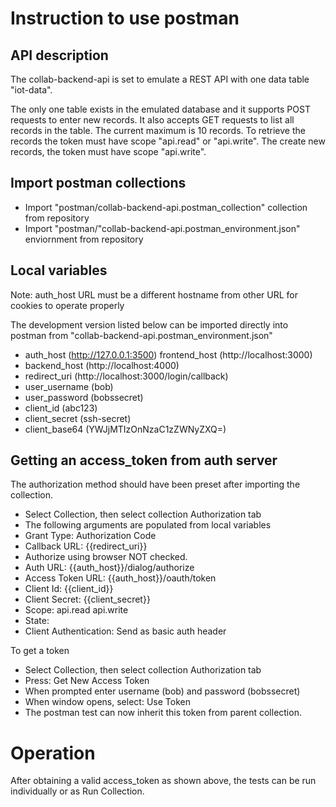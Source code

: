 # Instruction to use postman

## API description

The collab-backend-api is set to emulate a REST API with one data table "iot-data".

The only one table exists in the emulated database and it supports POST requests
to enter new records. It also accepts GET requests to list all records in the table.
The current maximum is 10 records. To retrieve the records the token must have
scope "api.read" or "api.write". The create new records, the token must
have scope "api.write".

## Import postman collections

- Import "postman/collab-backend-api.postman_collection" collection from repository
- Import "postman/"collab-backend-api.postman_environment.json" enviornment from repository

## Local variables

Note: auth_host URL must be a different hostname from other URL for cookies to operate properly

The development version listed below can be imported directly into postman from "collab-backend-api.postman_environment.json"

- auth_host      (http://127.0.0.1:3500)
  frontend_host  (http://localhost:3000)
- backend_host   (http://localhost:4000)
- redirect_uri   (http://localhost:3000/login/callback)
- user_username  (bob)
- user_password  (bobssecret)
- client_id      (abc123)
- client_secret  (ssh-secret)
- client_base64  (YWJjMTIzOnNzaC1zZWNyZXQ=)

## Getting an access_token from auth server

The authorization method should have been preset after importing the collection.

- Select Collection, then select collection Authorization tab
- The following arguments are populated from local variables
 - Grant Type: Authorization Code
 - Callback URL: {{redirect_uri}}
 - Authorize using browser NOT checked.
 - Auth URL: {{auth_host}}/dialog/authorize
 - Access Token URL: {{auth_host}}/oauth/token
 - Client Id: {{client_id}}
 - Client Secret: {{client_secret}}
 - Scope: api.read api.write
 - State:
 - Client Authentication: Send as basic auth header

To get a token

- Select Collection, then select collection Authorization tab
- Press: Get New Access Token
- When prompted enter username (bob) and password (bobssecret)
- When window opens, select: Use Token
- The postman test can now inherit this token from parent collection.

# Operation

After obtaining a valid access_token as shown above, the tests can be run
individually or as Run Collection.
